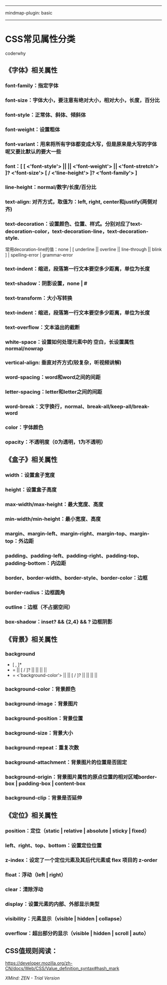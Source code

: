 
---

mindmap-plugin: basic

---
# CSS常见属性分类
coderwhy

## 《字体》相关属性

### font-family：指定字体

### font-size：字体大小，要注意有绝对大小，相对大小，长度，百分比

### font-style：正常体、斜体、倾斜体

### font-weight：设置粗体

### font-variant：用来将所有字体都变成大写，但是原来是大写的字体呢又要比默认的要大一些

### font：[ [ <'font-style'> || <font-variant-css21> || <'font-weight'> || <'font-stretch'> ]? <'font-size'> [ / <'line-height'> ]? <'font-family'> ]

### line-height：normal/数字/长度/百分比

### text-align: 对齐方式，取值为：left, right, center和justify(两侧对齐)

### text-decoration：设置颜色、位置、样式。分别对应了text-decoration-color，text-decoration-line，text-decoration-style.
常用decoration-line的值：none | [ underline || overline || line-through || blink ] | spelling-error | grammar-error

### text-indent：缩进，段落第一行文本要空多少距离，单位为长度

### text-shadow：阴影设置，none | <shadow-t>#

### text-transform：大小写转换

### text-indent：缩进，段落第一行文本要空多少距离，单位为长度

### text-overflow：文本溢出的截断

### white-space：设置如何处理元素中的 空白，长设置属性normal/nowrap

### vertical-align: 垂直对齐方式(较复杂，听视频讲解)

### word-spacing：word和word之间的间距

### letter-spacing：letter和letter之间的间距

### word-break：文字换行，normal、break-all/keep-all/break-word

### color：字体颜色

### opacity：不透明度（0为透明，1为不透明）

## 《盒子》相关属性

### width：设置盒子宽度

### height：设置盒子高度

### max-width/max-height：最大宽度、高度

### min-width/min-height：最小宽度、高度

### margin、margin-left、margin-right、margin-top、margin-top：外边距

### padding、padding-left、padding-right、padding-top、padding-bottom：内边距

### border、border-width、border-style、border-color：边框

### border-radius：边框圆角

### outline：边框（不占据空间）

### box-shadow：inset? && <length>{2,4} && <color>? 边框阴影

## 《背景》相关属性

### background

- [ <bg-layer> , ]* <final-bg-layer>
- <bg-layer> = <bg-image> || <bg-position> [ / <bg-size> ]? || <repeat-style> || <attachment> || <box> || <box>
- <final-bg-layer> = <'background-color'> || <bg-image> || <bg-position> [ / <bg-size> ]? || <repeat-style> || <attachment> || <box> || <box>

### background-color：背景颜色

### background-image：背景图片

### background-position：背景位置

### background-size：背景大小

### background-repeat：重复次数

### background-attachment：背景图片的位置是否固定

### background-origin：背景图片属性的原点位置的相对区域border-box | padding-box | content-box

### background-clip：背景是否延伸

## 《定位》相关属性

### position：定位（static | relative | absolute | sticky | fixed）

### left、right、top、bottom：设置定位位置

### z-index：设定了一个定位元素及其后代元素或 flex 项目的 z-order

### float：浮动（left | right）

### clear：清除浮动

### display：设置元素的内部、外部显示类型

### visibility：元素显示（visible | hidden | collapse）

### overflow：超出部分的显示（visible | hidden | scroll | auto）

## CSS值规则阅读：
https://developer.mozilla.org/zh-CN/docs/Web/CSS/Value_definition_syntax#hash_mark

*XMind: ZEN - Trial Version*